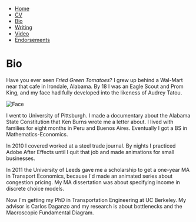 * [Home](/)
* <a href="/cv.pdf" target="_blank">CV</a>
* [Bio](/bio.html)
* [Writing](/writing.html)
* [Video](/video.html)
* [Endorsements](/endorsements.html)

# Bio

Have you ever seen _Fried Green Tomatoes_? I grew up behind a Wal-Mart near that cafe in Irondale, Alabama. By 18 I was an Eagle Scout and Prom King, and my face had fully developed into the likeness of Audrey Tatou.

![Face](/images/.face.jpg)

I went to University of Pittsburgh. I made a documentary about the Alabama State Constitution that Ken Burns wrote me a letter about. I lived with families for eight months in Peru and Buenos Aires. Eventually I got a BS in Mathematics-Economics.

In 2010 I covered worked at a steel trade journal. By nights I practiced Adobe After Effects until I quit that job and made animations for small businesses.

In 2011 the University of Leeds gave me a scholarship to get a one-year MA in Transport Economics, because I'd made an animated series about congestion pricing. My MA dissertation was about specifying income in discrete choice models.

Now I'm getting my PhD in Transportation Engineering at UC Berkeley. My advisor is Carlos Daganzo and my research is about bottlenecks and the Macroscopic Fundamental Diagram.
